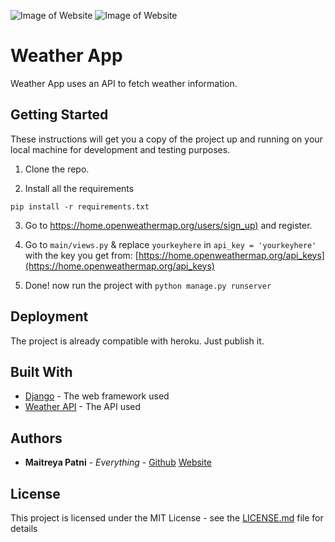 ![Image of Website](https://i.imgur.com/YfnPxmz.png)
![Image of Website](https://i.imgur.com/abKYc5a.png)
# Weather App

Weather App uses an API to fetch weather information.

## Getting Started

These instructions will get you a copy of the project up and running on your local machine for development and testing purposes.
1. Clone the repo.

2. Install all the requirements
```
pip install -r requirements.txt
```
3. Go to [https://home.openweathermap.org/users/sign_up)](https://home.openweathermap.org/users/sign_up) and register. 

4. Go to ``` main/views.py ``` &
replace ```yourkeyhere``` in ```api_key = 'yourkeyhere'``` with the key you get from: [https://home.openweathermap.org/api_keys](https://home.openweathermap.org/api_keys)
5. Done! now run the project with ```python manage.py runserver``` 

## Deployment

The project is already compatible with heroku. Just publish it.

## Built With

* [Django](https://www.djangoproject.com/) - The web framework used
* [Weather API](https://openweathermap.org/api) - The API used

## Authors

* **Maitreya Patni** - *Everything* - [Github](https://github.com/Maitreya29) [Website](https://maitreyap.xyz)

## License

This project is licensed under the MIT License - see the [LICENSE.md](LICENSE.md) file for details


